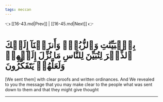 ```yaml
---
tags: meccan
---
```


👈 [[16-43.md|Prev]] | [[16-45.md|Next]] 👉

# بِٱلۡبَيِّنَٰتِ وَٱلزُّبُرِۗ وَأَنزَلۡنَآ إِلَيۡكَ ٱلذِّكۡرَ لِتُبَيِّنَ لِلنَّاسِ مَا نُزِّلَ إِلَيۡهِمۡ وَلَعَلَّهُمۡ يَتَفَكَّرُونَ

[We sent them] with clear proofs and written ordinances. And We revealed to you the message that you may make clear to the people what was sent down to them and that they might give thought

---

